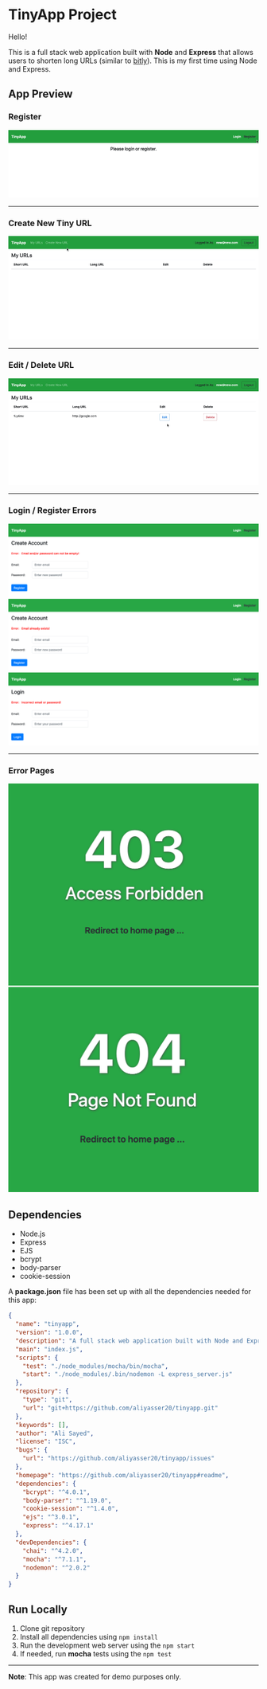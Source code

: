 # TinyApp Project

Hello!

This is a full stack web application built with **Node** and **Express** that allows users to shorten long URLs (similar to [bitly](https://bitly.com/)). This is my first time using Node and Express.

## App Preview

### Register

![register](./docs/register.gif)

---

### Create New Tiny URL

![create-new-url](./docs/create-new-url.gif)

---

### Edit / Delete URL

![edit/delete-url](./docs/edit-delete-url.gif)

---

### Login / Register Errors

![empty-email/password](./docs/empty-email:password.png)
![email-exists](/docs/email-exists.png)
![incorrect-email/password](./docs/incorrect-email:password.png)

---

### Error Pages

!["403"](./docs/403-page.png)
!["404"](./docs/404-page.png)

## Dependencies

- Node.js
- Express
- EJS
- bcrypt
- body-parser
- cookie-session

A **package.json** file has been set up with all the dependencies needed for this app:

```json
{
  "name": "tinyapp",
  "version": "1.0.0",
  "description": "A full stack web application built with Node and Express that allows users to shorten long URLs",
  "main": "index.js",
  "scripts": {
    "test": "./node_modules/mocha/bin/mocha",
    "start": "./node_modules/.bin/nodemon -L express_server.js"
  },
  "repository": {
    "type": "git",
    "url": "git+https://github.com/aliyasser20/tinyapp.git"
  },
  "keywords": [],
  "author": "Ali Sayed",
  "license": "ISC",
  "bugs": {
    "url": "https://github.com/aliyasser20/tinyapp/issues"
  },
  "homepage": "https://github.com/aliyasser20/tinyapp#readme",
  "dependencies": {
    "bcrypt": "^4.0.1",
    "body-parser": "^1.19.0",
    "cookie-session": "^1.4.0",
    "ejs": "^3.0.1",
    "express": "^4.17.1"
  },
  "devDependencies": {
    "chai": "^4.2.0",
    "mocha": "^7.1.1",
    "nodemon": "^2.0.2"
  }
}
```

## Run Locally

1. Clone git repository
2. Install all dependencies using `npm install`
3. Run the development web server using the `npm start`
4. If needed, run **mocha** tests using the `npm test`

---

**Note**: This app was created for demo purposes only.

